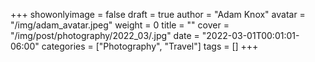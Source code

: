 +++
showonlyimage = false
draft = true
author = "Adam Knox"
avatar = "/img/adam_avatar.jpeg"
weight = 0
title = ""
cover = "/img/post/photography/2022_03/.jpg"
date = "2022-03-01T00:01:01-06:00"
categories = ["Photography", "Travel"]
tags = []
+++
<!--more-->
